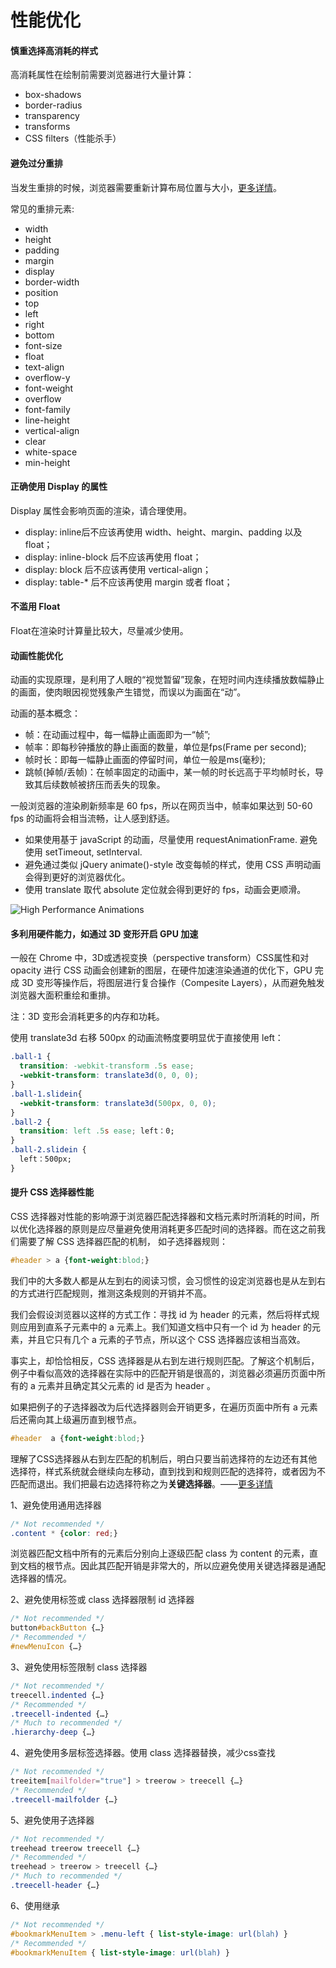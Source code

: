 # 性能优化

#### 慎重选择高消耗的样式

高消耗属性在绘制前需要浏览器进行大量计算：

- box-shadows
- border-radius
- transparency
- transforms
- CSS filters（性能杀手）

#### 避免过分重排

当发生重排的时候，浏览器需要重新计算布局位置与大小，[更多详情](http://www.jianshu.com/p/e305ace24ddf)。

常见的重排元素:

- width
- height
- padding
- margin
- display
- border-width
- position
- top
- left
- right
- bottom
- font-size
- float
- text-align
- overflow-y
- font-weight
- overflow
- font-family
- line-height
- vertical-align
- clear
- white-space
- min-height

#### 正确使用 Display 的属性

Display 属性会影响页面的渲染，请合理使用。

- display: inline后不应该再使用 width、height、margin、padding 以及 float；
- display: inline-block 后不应该再使用 float；
- display: block 后不应该再使用 vertical-align；
- display: table-* 后不应该再使用 margin 或者 float；

#### 不滥用 Float


Float在渲染时计算量比较大，尽量减少使用。

#### 动画性能优化

动画的实现原理，是利用了人眼的“视觉暂留”现象，在短时间内连续播放数幅静止的画面，使肉眼因视觉残象产生错觉，而误以为画面在“动”。

动画的基本概念：

- 帧：在动画过程中，每一幅静止画面即为一“帧”;
- 帧率：即每秒钟播放的静止画面的数量，单位是fps(Frame per second);
- 帧时长：即每一幅静止画面的停留时间，单位一般是ms(毫秒);
- 跳帧(掉帧/丢帧)：在帧率固定的动画中，某一帧的时长远高于平均帧时长，导致其后续数帧被挤压而丢失的现象。

一般浏览器的渲染刷新频率是 60 fps，所以在网页当中，帧率如果达到 50-60 fps 的动画将会相当流畅，让人感到舒适。

- 如果使用基于 javaScript 的动画，尽量使用 requestAnimationFrame. 避免使用 setTimeout, setInterval.
- 避免通过类似 jQuery animate()-style 改变每帧的样式，使用 CSS 声明动画会得到更好的浏览器优化。
- 使用 translate 取代 absolute 定位就会得到更好的 fps，动画会更顺滑。

![High Performance Animations](https://raw.githubusercontent.com/Zhangjd/Front-End-Style-Guide/master/img/cheap-operations.jpg)

#### 多利用硬件能力，如通过 3D 变形开启 GPU 加速

一般在 Chrome 中，3D或透视变换（perspective transform）CSS属性和对 opacity 进行 CSS 动画会创建新的图层，在硬件加速渲染通道的优化下，GPU 完成 3D 变形等操作后，将图层进行复合操作（Compesite Layers），从而避免触发浏览器大面积重绘和重排。

注：3D 变形会消耗更多的内存和功耗。

使用 translate3d 右移 500px 的动画流畅度要明显优于直接使用 left：

```css
.ball-1 {
  transition: -webkit-transform .5s ease;
  -webkit-transform: translate3d(0, 0, 0);
}
.ball-1.slidein{
  -webkit-transform: translate3d(500px, 0, 0);
}
.ball-2 {
  transition: left .5s ease; left：0;
}
.ball-2.slidein {
  left：500px;
}
```

#### 提升 CSS 选择器性能

CSS 选择器对性能的影响源于浏览器匹配选择器和文档元素时所消耗的时间，所以优化选择器的原则是应尽量避免使用消耗更多匹配时间的选择器。而在这之前我们需要了解 CSS 选择器匹配的机制， 如子选择器规则：

```css
#header > a {font-weight:blod;}
```

我们中的大多数人都是从左到右的阅读习惯，会习惯性的设定浏览器也是从左到右的方式进行匹配规则，推测这条规则的开销并不高。

我们会假设浏览器以这样的方式工作：寻找 id 为 header 的元素，然后将样式规则应用到直系子元素中的 a 元素上。我们知道文档中只有一个 id 为 header 的元素，并且它只有几个 a 元素的子节点，所以这个 CSS 选择器应该相当高效。

事实上，却恰恰相反，CSS 选择器是从右到左进行规则匹配。了解这个机制后，例子中看似高效的选择器在实际中的匹配开销是很高的，浏览器必须遍历页面中所有的 a 元素并且确定其父元素的 id 是否为 header 。

如果把例子的子选择器改为后代选择器则会开销更多，在遍历页面中所有 a 元素后还需向其上级遍历直到根节点。

```css
#header  a {font-weight:blod;}
```

理解了CSS选择器从右到左匹配的机制后，明白只要当前选择符的左边还有其他选择符，样式系统就会继续向左移动，直到找到和规则匹配的选择符，或者因为不匹配而退出。我们把最右边选择符称之为**关键选择器**。——[更多详情](http://www.jianshu.com/p/268c7f3dd7a6)

1、避免使用通用选择器

```css
/* Not recommended */
.content * {color: red;}
```

浏览器匹配文档中所有的元素后分别向上逐级匹配 class 为 content 的元素，直到文档的根节点。因此其匹配开销是非常大的，所以应避免使用关键选择器是通配选择器的情况。

2、避免使用标签或 class 选择器限制 id 选择器

```css
/* Not recommended */
button#backButton {…}
/* Recommended */
#newMenuIcon {…}
```

3、避免使用标签限制 class 选择器

```css
/* Not recommended */
treecell.indented {…}
/* Recommended */
.treecell-indented {…}
/* Much to recommended */
.hierarchy-deep {…}
```

4、避免使用多层标签选择器。使用 class 选择器替换，减少css查找

```css
/* Not recommended */
treeitem[mailfolder="true"] > treerow > treecell {…}
/* Recommended */
.treecell-mailfolder {…}
```

5、避免使用子选择器

```css
/* Not recommended */
treehead treerow treecell {…}
/* Recommended */
treehead > treerow > treecell {…}
/* Much to recommended */
.treecell-header {…}
```

6、使用继承

```css
/* Not recommended */
#bookmarkMenuItem > .menu-left { list-style-image: url(blah) }
/* Recommended */
#bookmarkMenuItem { list-style-image: url(blah) }
```
